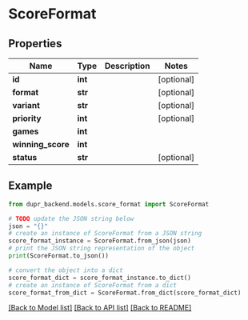 # ScoreFormat


## Properties

Name | Type | Description | Notes
------------ | ------------- | ------------- | -------------
**id** | **int** |  | [optional] 
**format** | **str** |  | [optional] 
**variant** | **str** |  | [optional] 
**priority** | **int** |  | [optional] 
**games** | **int** |  | 
**winning_score** | **int** |  | 
**status** | **str** |  | [optional] 

## Example

```python
from dupr_backend.models.score_format import ScoreFormat

# TODO update the JSON string below
json = "{}"
# create an instance of ScoreFormat from a JSON string
score_format_instance = ScoreFormat.from_json(json)
# print the JSON string representation of the object
print(ScoreFormat.to_json())

# convert the object into a dict
score_format_dict = score_format_instance.to_dict()
# create an instance of ScoreFormat from a dict
score_format_from_dict = ScoreFormat.from_dict(score_format_dict)
```
[[Back to Model list]](../README.md#documentation-for-models) [[Back to API list]](../README.md#documentation-for-api-endpoints) [[Back to README]](../README.md)


